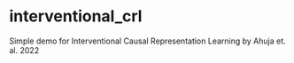 # interventional_crl
Simple demo for Interventional Causal Representation Learning by Ahuja et. al. 2022
